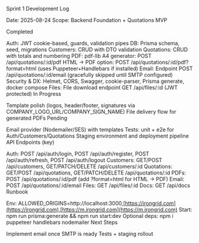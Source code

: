 Sprint 1 Development Log

Date: 2025-08-24 Scope: Backend Foundation + Quotations MVP

Completed

Auth: JWT cookie-based, guards, validation pipes
DB: Prisma schema, seed, migrations
Customers: CRUD with DTO validation
Quotations: CRUD with totals and numbering
PDF:
pdf-lib A4 generator: POST /api/quotations/:id/pdf
HTML → PDF option: POST /api/quotations/:id/pdf?format=html (uses Puppeteer+Handlebars if installed)
Email:
Endpoint POST /api/quotations/:id/email (gracefully skipped until SMTP configured)
Security & DX: Helmet, CORS, Swagger, cookie-parser, Prisma generate, docker compose
Files: File download endpoint GET /api/files/:id (JWT protected)
In Progress

Template polish (logos, header/footer, signatures via COMPANY_LOGO_URL/COMPANY_SIGN_NAME)
File delivery flow for generated PDFs
Pending

Email provider (Nodemailer/SES) with templates
Tests: unit + e2e for Auth/Customers/Quotations
Staging environment and deployment pipeline
API Endpoints (key)

Auth: POST /api/auth/login, POST /api/auth/register, POST /api/auth/refresh, POST /api/auth/logout
Customers: GET/POST /api/customers, GET/PATCH/DELETE /api/customers/:id
Quotations: GET/POST /api/quotations, GET/PATCH/DELETE /api/quotations/:id
PDFs: POST /api/quotations/:id/pdf (add ?format=html for HTML → PDF)
Email: POST /api/quotations/:id/email
Files: GET /api/files/:id
Docs: GET /api/docs
Runbook

Env: ALLOWED_ORIGINS=http://localhost:3000,[https://irongrid.com](https://irongrid.com),[https://m.irongrid.com](https://m.irongrid.com)
Start: npm run prisma:generate && npm run start:dev
Optional deps: npm i puppeteer handlebars nodemailer
Next Steps

Implement email once SMTP is ready
Tests + staging rollout